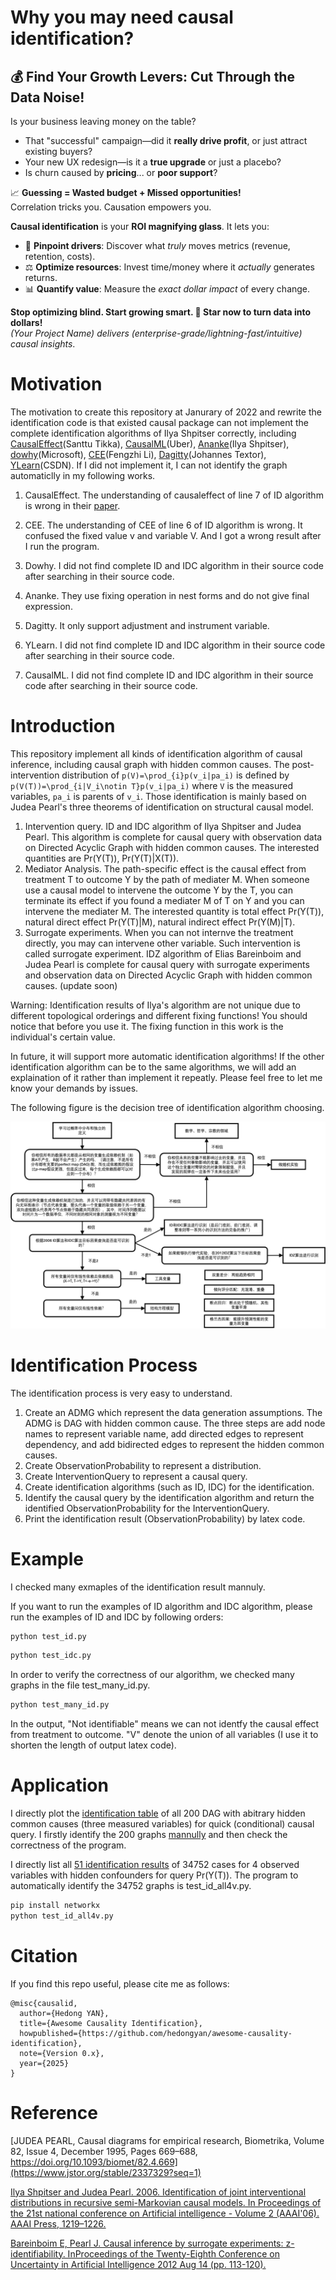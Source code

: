 # Why you may need causal identification?

## 💰 Find Your Growth Levers: Cut Through the Data Noise!

Is your business leaving money on the table?  
- That "successful" campaign—did it **really drive profit**, or just attract existing buyers?  
- Your new UX redesign—is it a **true upgrade** or just a placebo?  
- Is churn caused by **pricing**... or **poor support**?  

📈 **Guessing = Wasted budget + Missed opportunities!**  
Correlation tricks you. Causation empowers you.  

**Causal identification** is your **ROI magnifying glass**. It lets you:  
- 🎯 **Pinpoint drivers**: Discover what *truly* moves metrics (revenue, retention, costs).  
- ⚖️ **Optimize resources**: Invest time/money where it *actually* generates returns.  
- 📊 **Quantify value**: Measure the *exact dollar impact* of every change.  

**Stop optimizing blind. Start growing smart. 🚀 Star now to turn data into dollars!**  
*(Your Project Name) delivers (enterprise-grade/lightning-fast/intuitive) causal insights*.  

# Motivation

The motivation to create this repository at Janurary of 2022 and rewrite the identification code is that existed causal package can not implement the complete identification algorithms of Ilya Shpitser correctly, including [CausalEffect](https://github.com/santikka/causaleffect)(Santtu Tikka), [CausalML](https://causalml.readthedocs.io/en/latest/about.html)(Uber), [Ananke](https://ananke.readthedocs.io/en/latest/)(Ilya Shpitser), [dowhy](https://github.com/py-why/dowhy)(Microsoft), [CEE](https://github.com/L-F-Z/CEE)(Fengzhi Li), [Dagitty](https://www.dagitty.net/)(Johannes Textor), [YLearn](https://github.com/DataCanvasIO/YLearn)(CSDN). If I did not implement it, I can not identify the graph automaticlly in my following works. 

1. CausalEffect.
The understanding of causaleffect of line 7 of ID algorithm is wrong in their [paper](https://www.jstatsoft.org/article/view/v076i12/0). 

2. CEE.
The understanding of CEE of line 6 of ID algorithm is wrong. It confused the fixed value v and variable V. And I got a wrong result after I run the program. 

3. Dowhy.
I did not find complete ID and IDC algorithm in their source code after searching in their source code. 

4. Ananke.
They use fixing operation in nest forms and do not give final expression. 

5. Dagitty.
It only support adjustment and instrument variable.

6. YLearn.
I did not find complete ID and IDC algorithm in their source code after searching in their source code. 

7. CausalML.
I did not find complete ID and IDC algorithm in their source code after searching in their source code. 

# Introduction

This repository implement all kinds of identification algorithm of causal inference, including causal graph with hidden common causes. The post-intervention distribution of `p(V)=\prod_{i}p(v_i|pa_i)` is defined by `p(V(T))=\prod_{i|V_i\notin T}p(v_i|pa_i)` where `V` is the measured variables, `pa_i` is parents of `v_i`. Those identification is mainly based on Judea Pearl's three theorems of identification on structural causal model. 

1. Intervention query. ID and IDC algorithm of Ilya Shpitser and Judea Pearl. This algorithm is complete for causal query with observation data on Directed Acyclic Graph with hidden common causes. The interested quantities are Pr(Y(T)), Pr(Y(T)|X(T)). 
2. Mediator Analysis. The path-specific effect is the causal effect from treatment T to outcome Y by the path of mediater M. When someone use a causal model to intervene the outcome Y by the T, you can terminate its effect if you found a mediater M of T on Y and you can intervene the mediater M. The interested quantity is total effect Pr(Y(T)), natural direct effect Pr(Y(T)|M), natural indirect effect Pr(Y(M)|T). 
3. Surrogate experiments. When you can not internve the treatment directly, you may can intervene other variable. Such intervention is called surrogate experiment. IDZ algorithm of Elias Bareinboim and Judea Pearl is complete for causal query with surrogate experiments and observation data on Directed Acyclic Graph with hidden common causes. (update soon)

Warning: Identification results of Ilya's algorithm are not unique due to different topological orderings and different fixing functions! You should notice that before you use it. The fixing function in this work is the individual's certain value. 

In future, it will support more automatic identification algorithms! If the other identification algorithm can be to the same algorithms, we will add an explaination of it rather than implement it repeatly. Please feel free to let me know your demands by issues. 

The following figure is the decision tree of identification algorithm choosing. 

![Decision Tree of Identification Algorithm](figs/因果效应识别流程图.png)

# Identification Process

The identification process is very easy to understand. 

1. Create an ADMG which represent the data generation assumptions. The ADMG is DAG with hidden common cause. The three steps are add node names to represent variable name, add directed edges to represent dependency, and add bidirected edges to represent the hidden common causes. 
2. Create ObservationProbability to represent a distribution. 
3. Create InterventionQuery to represent a causal query. 
4. Create identification algorithms (such as ID, IDC) for the identification.
5. Identify the causal query by the identification algorithm and return the identified ObservationProbability for the InterventionQuery. 
6. Print the identification result (ObservationProbability) by latex code. 

# Example

I checked many exmaples of the identification result mannuly. 

If you want to run the examples of ID algorithm and IDC algorithm, please run the examples of ID and IDC by following orders:

```python
python test_id.py
```

```python
python test_idc.py
```

In order to verify the correctness of our algorithm, we checked many graphs in the file test_many_id.py. 

```python
python test_many_id.py
```

In the output, "Not identifiable" means we can not identfy the causal effect from treatment to outcome. "V" denote the union of all variables (I use it to shorten the length of output latex code).

# Application

I directly plot the [identification table](https://hedongyan.github.io/files/id3.html) of all 200 DAG with abitrary hidden common causes (three measured variables) for quick (conditional) causal query. I firstly identify the 200 graphs [mannully](https://hedongyan.github.io/files/myuai2022.pdf) and then check the correctness of the program. 

I directly list all [51 identification results](https://hedongyan.github.io/files/id4.pdf) of 34752 cases for 4 observed variables with hidden confounders for query Pr(Y(T)). The program to automatically identify the 34752 graphs is test_id_all4v.py. 

```python
pip install networkx
python test_id_all4v.py
```

# Citation

If you find this repo useful, please cite me as follows:
```
@misc{causalid,
  author={Hedong YAN},
  title={Awesome Causality Identification},
  howpublished={https://github.com/hedongyan/awesome-causality-identification},
  note={Version 0.x},
  year={2025}
}
```

# Reference

[JUDEA PEARL, Causal diagrams for empirical research, Biometrika, Volume 82, Issue 4, December 1995, Pages 669–688, https://doi.org/10.1093/biomet/82.4.669](https://www.jstor.org/stable/2337329?seq=1)

[Ilya Shpitser and Judea Pearl. 2006. Identification of joint interventional distributions in recursive semi-Markovian causal models. In Proceedings of the 21st national conference on Artificial intelligence - Volume 2 (AAAI'06). AAAI Press, 1219–1226.](https://dl.acm.org/doi/abs/10.5555/1597348.1597382)

[Bareinboim E, Pearl J. Causal inference by surrogate experiments: z-identifiability. InProceedings of the Twenty-Eighth Conference on Uncertainty in Artificial Intelligence 2012 Aug 14 (pp. 113-120).](https://dl.acm.org/doi/abs/10.5555/3020652.3020668)
